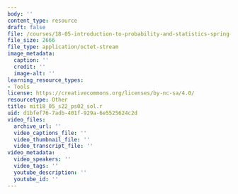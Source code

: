 ```yaml
---
body: ''
content_type: resource
draft: false
file: /courses/18-05-introduction-to-probability-and-statistics-spring-2022/mit18_05_s22_ps02_sol.r
file_size: 2666
file_type: application/octet-stream
image_metadata:
  caption: ''
  credit: ''
  image-alt: ''
learning_resource_types:
- Tools
license: https://creativecommons.org/licenses/by-nc-sa/4.0/
resourcetype: Other
title: mit18_05_s22_ps02_sol.r
uid: d1bfef76-7adb-401f-929a-6e5525624c2d
video_files:
  archive_url: ''
  video_captions_file: ''
  video_thumbnail_file: ''
  video_transcript_file: ''
video_metadata:
  video_speakers: ''
  video_tags: ''
  youtube_description: ''
  youtube_id: ''
---
```

